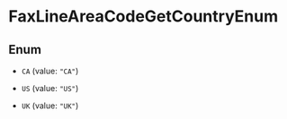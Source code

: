 

# FaxLineAreaCodeGetCountryEnum

## Enum


* `CA` (value: `"CA"`)

* `US` (value: `"US"`)

* `UK` (value: `"UK"`)



